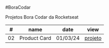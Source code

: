 #BoraCodar

Projetos Bora Codar da Rocketseat

  <table>
      <thead>
        <tr>
          <th>#</th>
          <th>name</th>
          <th>date</th>
          <th>view</th>
        </tr>
      </thead>
      <tbody>
        <td>02</td>
        <td>Product Card</td>
        <td>01/03/24</td>
        <td><a href="02">projeto</a></td>
      </tbody>
    </table>